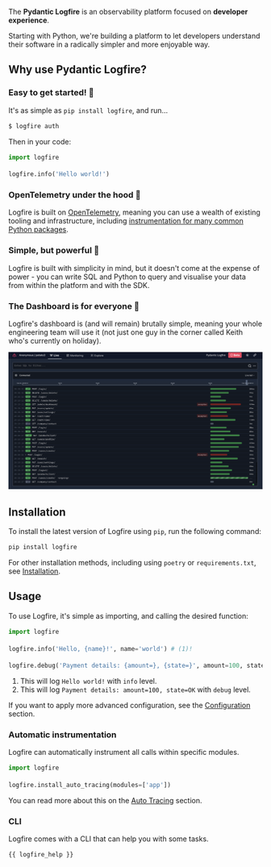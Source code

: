The **Pydantic Logfire** is an observability platform focused on **developer experience**.

Starting with Python, we're building a platform to let developers understand their software in a
radically simpler and more enjoyable way.

## Why use Pydantic Logfire?

### Easy to get started! :rocket:

It's as simple as `pip install logfire`, and run...

```bash
$ logfire auth
```

Then in your code:

```py
import logfire

logfire.info('Hello world!')
```

### OpenTelemetry under the hood :telescope:

Logfire is built on [OpenTelemetry](https://opentelemetry.io/), meaning you can
use a wealth of existing tooling and infrastructure, including
[instrumentation for many common Python packages](https://opentelemetry-python-contrib.readthedocs.io/en/latest/index.html).

### Simple, but powerful :muscle:

Logfire is built with simplicity in mind, but it doesn't come at the expense of power - you can
write SQL and Python to query and visualise your data from within the platform and with the SDK.

### The Dashboard is for everyone :busts_in_silhouette:

Logfire's dashboard is (and will remain) brutally simple, meaning your whole engineering team will
use it (not just one guy in the corner called Keith who's currently on holiday).

![Screenshot](screenshot.png)

## Installation

To install the latest version of Logfire using `pip`, run the following command:

```bash
pip install logfire
```

For other installation methods, including using `poetry` or `requirements.txt`, see [Installation](install.md).

## Usage

To use Logfire, it's simple as importing, and calling the desired function:

```py
import logfire

logfire.info('Hello, {name}!', name='world') # (1)!

logfire.debug('Payment details: {amount=}, {state=}', amount=100, state='OK') # (2)!
```

1. This will log `Hello world!` with `info` level.
2. This will log `Payment details: amount=100, state=OK` with `debug` level.

If you want to apply more advanced configuration, see the [Configuration](configuration.md) section.

### Automatic instrumentation

Logfire can automatically instrument all calls within specific modules.

```py
import logfire

logfire.install_auto_tracing(modules=['app'])
```

You can read more about this on the [Auto Tracing](usage/auto_tracing.md) section.

### CLI

Logfire comes with a CLI that can help you with some tasks.

```bash
{{ logfire_help }}
```
